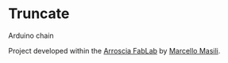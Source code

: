 # Truncate
Arduino chain

Project developed within the [Arroscia FabLab](https://github.com/orgs/ArrosciaFabLab) by [Marcello Masili](mailto:marcello.masili@gmail.com).
